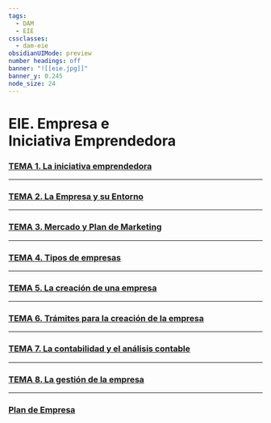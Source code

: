 ```yaml
---
tags:
  - DAM
  - EIE
cssclasses:
  - dam-eie
obsidianUIMode: preview
number headings: off
banner: "![[eie.jpg]]"
banner_y: 0.245
node_size: 24
---
```


# **EIE.** Empresa e <br>Iniciativa Emprendedora

### [**TEMA 1.** La iniciativa emprendedora](Teoría/TEMA%201.%20La%20iniciativa%20emprendedora.md)

---
### [**TEMA 2.** La Empresa y su Entorno](Teoría/TEMA%202.%20La%20Empresa%20y%20su%20Entorno.md)

---
### [**TEMA 3.** Mercado y Plan de Marketing](Teoría/TEMA%203.%20Mercado%20y%20Plan%20de%20Marketing.md)

---
### [**TEMA 4.** Tipos de empresas](Teoría/TEMA%204.%20Tipos%20de%20empresas.md)

---
### [**TEMA 5.** La creación de una empresa](Teoría/TEMA%205.%20La%20creación%20de%20una%20empresa.md)

---
### [**TEMA 6.** Trámites para la creación de la empresa](Teoría/TEMA%206.%20Trámites%20para%20la%20creación%20de%20la%20empresa.md)

---
### [**TEMA 7.** La contabilidad y el análisis contable](Teoría/jk.md)

---
### [**TEMA 8.** La gestión de la empresa](Teoría/TEMA%208.%20La%20gestión%20de%20la%20empresa.md)

---
### [Plan de Empresa](Plan%20de%20Empresa/Plan%20de%20Empresa.md)